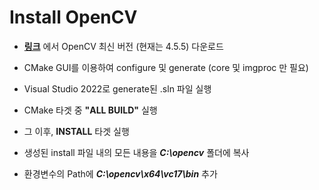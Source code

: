 Install OpenCV
=================

- [**링크**](https://opencv.org/releases/) 에서 OpenCV 최신 버전 (현재는 4.5.5) 다운로드

- CMake GUI를 이용하여 configure 및 generate (core 및 imgproc 만 필요)

- Visual Studio 2022로 generate된 .sln 파일 실행

- CMake 타겟 중 **"ALL BUILD"** 실행

- 그 이후, **INSTALL** 타겟 실행

- 생성된 install 파일 내의 모든 내용을 ***C:\opencv*** 폴더에 복사

- 환경변수의 Path에 ***C:\opencv\x64\vc17\bin*** 추가